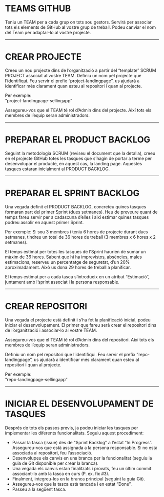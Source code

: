 # TEAMS GITHUB

Teniu un TEAM per a cada grup on tots sou gestors. Servirà per associar tots els elements de GitHub al vostre grup de treball. Podeu canviar el nom del Team per adaptar-lo al vostre projecte.

---

# CREAR PROJECTE

Creeu un nou projecte dins de l’organització a partir del “template” SCRUM PROJECT associat al vostre TEAM. Definiu un nom pel projecte que l’identifiqui. Feu servir el prefix “project-landingpage”, us ajudarà a identificar més clarament quan esteu al repositori i quan al projecte. 

Per exemple:  
“project-landingpage-sellingapp”

Assegureu-vos que el TEAM té rol d’Admin dins del projecte. Així tots els membres de l’equip seran administradors.

---

# PREPARAR EL PRODUCT BACKLOG

Seguint la metodologia SCRUM (reviseu el document que la detalla), creeu en el projecte GitHub totes les tasques que s’hagin de portar a terme per desenvolupar el producte, en aquest cas, la landing page. Aquestes tasques estaran inicialment al PRODUCT BACKLOG.

---

# PREPARAR EL SPRINT BACKLOG

Una vegada definit el PRODUCT BACKLOG, concreteu quines tasques formaran part del primer Sprint (dues setmanes). Heu de preveure quant de temps fareu servir per a cadascuna d’elles i així estimar quines tasques podreu assolir en aquest primer Sprint.

Per exemple:
Si sou 3 membres i teniu 6 hores de projecte durant dues setmanes, tindreu un total de 36 hores de treball (3 membres x 6 hores x 2 setmanes).  

El temps estimat per totes les tasques de l’Sprint haurien de sumar un màxim de 36 hores. Sabent que hi ha imprevistos, absències, males estimacions, reserveu un percentatge de seguretat, d’un 20% aproximadament. Això us dona 29 hores de treball a planificar.

El temps estimat per a cada tasca s’introdueix en un atribut “Estimació”, juntament amb l’sprint associat i la persona responsable.

---

# CREAR REPOSITORI

Una vegada el projecte està definit i s’ha fet la planificació inicial, podeu iniciar el desenvolupament. El primer que fareu serà crear el repositori dins de l’organització i associar-lo al vostre TEAM.

Assegureu-vos que el TEAM té rol d’Admin dins del repositori. Així tots els membres de l’equip seran administradors.

Definiu un nom pel repositori que l’identifiqui. Feu servir el prefix “repo-landingpage”, us ajudarà a identificar més clarament quan esteu al repositori i quan al projecte. 

Per exemple:  
“repo-landingpage-sellingapp”

---

# INICIAR EL DESENVOLUPAMENT DE TASQUES

Després de tots els passos previs, ja podeu iniciar les tasques per implementar les diferents funcionalitats. Seguiu aquest procediment:

- Passar la tasca (issue) des de "Sprint Backlog" a l’estat “In Progress”. Assegureu-vos que està assignada a la persona responsable. Si no està associada al repositori, feu l’associació.
- Desenvolupeu els canvis en una branca per la funcionalitat (seguiu la guia de Git disponible per crear la branca).
- Una vegada els canvis estan finalitzats i provats, feu un últim commit associant-lo amb la tasca en curs (P. ex. fix #3).
- Finalment, integreu-los en la branca principal (seguint la guia Git).
- Assegureu-vos que la tasca està tancada i en estat “Done”.
- Passeu a la següent tasca.
